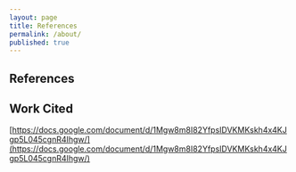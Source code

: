 ```yaml
---
layout: page
title: References
permalink: /about/
published: true
---
```

## References

## Work Cited
[https://docs.google.com/document/d/1Mgw8m8I82YfpsIDVKMKskh4x4KJgp5L045cgnR4Ihgw/](https://docs.google.com/document/d/1Mgw8m8I82YfpsIDVKMKskh4x4KJgp5L045cgnR4Ihgw/)